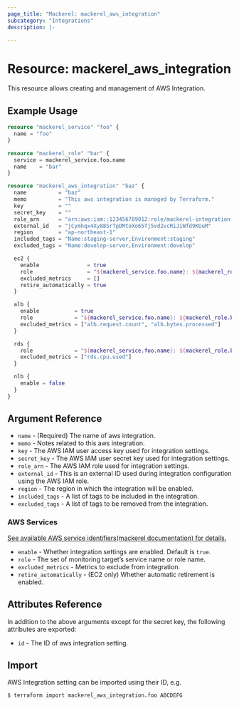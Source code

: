 ```yaml
---
page_title: "Mackerel: mackerel_aws_integration"
subcategory: "Integrations"
description: |-

---
```


# Resource: mackerel_aws_integration

This resource allows creating and management of AWS Integration.

## Example Usage

```terraform
resource "mackerel_service" "foo" {
  name = "foo"
}

resource "mackerel_role" "bar" {
  service = mackerel_service.foo.name
  name    = "bar"
}

resource "mackerel_aws_integration" "baz" {
  name          = "baz"
  memo          = "This aws integration is managed by Terraform."
  key           = ""
  secret_key    = ""
  role_arn      = "arn:aws:iam::123456789012:role/mackerel-integration-role"
  external_id   = "jCymhqx4Xy88SrTpDMtoXo65Tj5vd2vcRiJiWfd9KUuM"
  region        = "ap-northeast-1"
  included_tags = "Name:staging-server,Environment:staging"
  excluded_tags = "Name:develop-server,Environment:develop"

  ec2 {
    enable               = true
    role                 = "${mackerel_service.foo.name}: ${mackerel_role.bar.name}"
    excluded_metrics     = []
    retire_automatically = true
  }

  alb {
    enable           = true
    role             = "${mackerel_service.foo.name}: ${mackerel_role.bar.name}"
    excluded_metrics = ["alb.request.count", "alb.bytes.processed"]
  }

  rds {
    role             = "${mackerel_service.foo.name}: ${mackerel_role.bar.name}"
    excluded_metrics = ["rds.cpu.used"]
  }

  nlb {
    enable = false
  }
}
```

## Argument Reference

* `name` - (Required) The name of aws integration.
* `memo` - Notes related to this aws integration.
* `key` - The AWS IAM user access key used for integration settings.
* `secret_key` - The AWS IAM user secret key used for integration settings.
* `role_arn` - The AWS IAM role used for integration settings.
* `external_id` - This is an external ID used during integration configuration using the AWS IAM role.
* `region` - The region in which the integration will be enabled.
* `included_tags` - A list of tags to be included in the integration.
* `excluded_tags` - A list of tags to be removed from the integration.

### AWS Services

[See available AWS service identifiers(mackerel documentation) for details.](https://mackerel.io/api-docs/entry/aws-integration#awsServiceNames)

* `enable` - Whether integration settings are enabled. Default is `true`.
* `role` - The set of monitoring target’s service name or role name.
* `excluded_metrics` - 	Metrics to exclude from integration.
* `retire_automatically` - (EC2 only) Whether automatic retirement is enabled. 

## Attributes Reference

In addition to the above arguments except for the secret key, the following attributes are exported:

* `id` - The ID of aws integration setting.

## Import

AWS Integration setting can be imported using their ID, e.g.

```
$ terraform import mackerel_aws_integration.foo ABCDEFG
```
